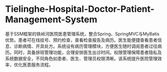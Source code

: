 # Tielinghe-Hospital-Doctor-Patient-Management-System
基于SSM框架的铁岭河医院医患管理系统，整合Spring、SpringMVC与MyBatis优势。患者可在线挂号、预约检查，查看检查报告及病历。医生能便捷查看患者信息、诊断病情、开具处方。系统设有病历管理模块，方便医生随时调阅患者过往病历。同时，具备排班管理功能，合理安排医生出诊时间。权限管理保障患者隐私及系统数据安全，不同角色如患者、医生、管理员权限清晰。该系统提升医院管理效率，优化医患服务流程。

